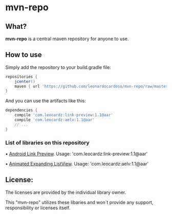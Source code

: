 mvn-repo
========

## What?

__mvn-repo__ is a central maven repository for anyone to use.

## How to use

Simply add the repository to your build.gradle file:
```groovy
repositories {
	jcenter()
	maven { url 'https://github.com/leonardocardoso/mvn-repo/raw/master/maven-deploy' }
}
```

And you can use the artifacts like this:
```groovy
dependencies {
	compile 'com.leocardz:link-preview:1.1@aar'
	compile 'com.leocardz:aelv:1.1@aar'
	// ...
}
```

### List of libraries on this repository

&bull; [Android Link Preview](https://github.com/LeonardoCardoso/Android-Link-Preview "It makes a preview from an url, grabbing all informations. Such as title, relevant texts and images."). Usage: 'com.leocardz:link-preview:1.1@aar'

&bull; [Animated Expanding ListView](https://github.com/LeonardoCardoso/Animated-Expanding-ListView "Animated Expanding ListView provides a fancy animation on expanding or collapsing the content of a listview item."). Usage: 'com.leocardz:aelv:1.1@aar'


## License:
The licenses are provided by the individual library owner.

This "mvn-repo" utilizes these libaries and won´t provide any support, responsibility or licenses itself.

